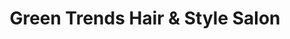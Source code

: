 ---
title: "Green Trends Hair & Style Salon"
url: /banashankari-bangalore/green-trends-hair-and-style-salon/
shop: beauty
---